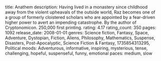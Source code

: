 title: Anathem
description: Having lived in a monastery since childhood away from the violent upheavals of the outside world, Raz becomes one of a group of formerly cloistered scholars who are appointed by a fear-driven higher power to avert an impending catastrophe. By the author of Cryptonomicon. 250,000 first printing.
rating: 4.17
rating_count: 350
pages: 1092
release_date: 2008-01-01
genres: Science fiction, Fantasy, Space, Adventure, Dystopian, Fiction, Aliens, Philosophy, Mathematics, Suspense, Disasters, Post-Apocalyptic, Science Fiction & Fantasy, 1735854313295, Political
moods: Adventurous, informative, inspiring, mysterious, tense, challenging, hopeful, suspenseful, funny, emotional
paces: medium, slow